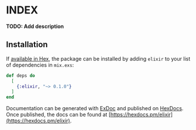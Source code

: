 # INDEX

**TODO: Add description**

## Installation

If [available in Hex](https://hex.pm/docs/publish), the package can be installed
by adding `elixir` to your list of dependencies in `mix.exs`:

```elixir
def deps do
  [
    {:elixir, "~> 0.1.0"}
  ]
end
```

Documentation can be generated with [ExDoc](https://github.com/elixir-lang/ex_doc)
and published on [HexDocs](https://hexdocs.pm). Once published, the docs can
be found at [https://hexdocs.pm/elixir](https://hexdocs.pm/elixir).

